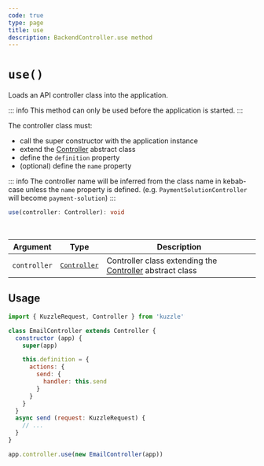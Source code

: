 ```yaml
---
code: true
type: page
title: use
description: BackendController.use method
---
```


# `use()`

<SinceBadge version="2.8.0" />
<CustomBadge type="error" text="Experimental: non-backward compatible changes or removal may occur in any future release."/>

Loads an API controller class into the application.

::: info
This method can only be used before the application is started.
:::

The controller class must:
 - call the super constructor with the application instance
 - extend the [Controller](/core/2/framework/abstract-classes/controller) abstract class
 - define the `definition` property
 - (optional) define the `name` property

::: info
The controller name will be inferred from the class name in kebab-case unless the `name` property is defined.
(e.g. `PaymentSolutionController` will become `payment-solution`)
:::

```ts
use(controller: Controller): void
```

<br/>

| Argument | Type                  | Description                   |
|----------|-----------------------|-------------------------------|
| `controller` | <pre>[Controller](/core/2/framework/abstract-classes/controller)</pre> | Controller class extending the [Controller](/core/2/framework/abstract-classes/controller) abstract class |

## Usage

```js
import { KuzzleRequest, Controller } from 'kuzzle'

class EmailController extends Controller {
  constructor (app) {
    super(app)

    this.definition = {
      actions: {
        send: {
          handler: this.send
        }
      }
    }
  }
  async send (request: KuzzleRequest) {
    // ...
  }
}

app.controller.use(new EmailController(app))
```
